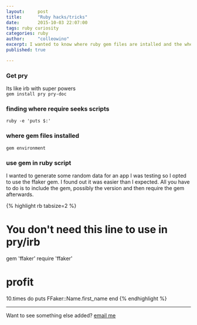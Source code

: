 ```yaml
---
layout:     post
title:      "Ruby hacks/tricks"
date:       2015-10-03 22:07:00
tags: ruby curiosity
categories: ruby
author:     "colleowino"
excerpt: I wanted to know where ruby gem files are intalled and the where require actually looked for scripts 
published: true

---
```


### Get pry
Its like irb with super powers  
`gem install pry pry-doc`

### finding where require seeks scripts
`ruby -e 'puts $:'`

### where gem files installed 
`gem environment`

### use gem in ruby script
I wanted to generate some random data for an app I was testing so I opted to use the ffaker gem. I found out it was easier than I expected. All you have to do is to include the gem, possibly the version and then require the gem afterwards.

{% highlight rb tabsize=2 %}
# You don't need this line to use in pry/irb 
gem 'ffaker'
require 'ffaker'

# profit
10.times do
	puts  FFaker::Name.first_name
end 
{% endhighlight %}

-----

Want to see something else added? <a href="mailto:colleowino@gmail.com?Subject=Hello">email me</a>

